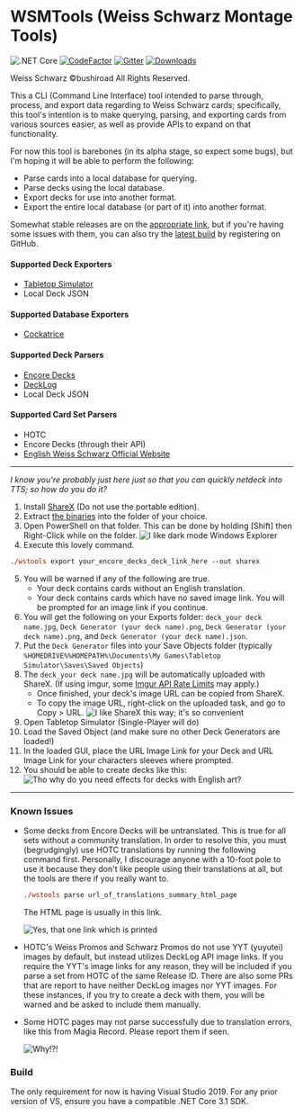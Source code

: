 WSMTools (Weiss Schwarz Montage Tools)
===========
![.NET Core](https://github.com/ronelm2000/wsmtools/workflows/.NET%20Core/badge.svg)
[![CodeFactor](https://www.codefactor.io/repository/github/ronelm2000/wsmtools/badge)](https://www.codefactor.io/repository/github/ronelm2000/wsmtools)
[![Gitter](https://badges.gitter.im/wsmtools/community.svg)](https://gitter.im/wsmtools/community?utm_source=badge&utm_medium=badge&utm_campaign=pr-badge)
[![Downloads](https://img.shields.io/github/downloads/ronelm2000/wsmtools/total.svg)](https://tooomm.github.io/github-release-stats/?username=ronelm2000&repository=wsmtools)

Weiss Schwarz ©bushiroad All Rights Reserved.

This a CLI (Command Line Interface) tool intended to parse through, process, and export data regarding to Weiss Schwarz cards; specifically, this tool's intention is to make querying, parsing, and exporting cards from various sources easier, as
well as provide APIs to expand on that functionality.

For now this tool is barebones (in its alpha stage, so expect some bugs), but I'm hoping it will be able to perform the following:
* Parse cards into a local database for querying.
* Parse decks using the local database.
* Export decks for use into another format.
* Export the entire local database (or part of it) into another format.

Somewhat stable releases are on the [appropriate link](https://github.com/ronelm2000/wsmtools/releases), but if you're having some issues with them, you can also try the [latest build](https://github.com/ronelm2000/wsmtools/actions) by
registering on GitHub. 

#### Supported Deck Exporters ####
* [Tabletop Simulator](https://steamcommunity.com/sharedfiles/filedetails/?id=1321170886)
* Local Deck JSON

#### Supported Database Exporters ####
* [Cockatrice](https://github.com/longagofaraway/Cockatrice)

#### Supported Deck Parsers ####
* [Encore Decks](https://www.encoredecks.com/)
* [DeckLog](https://decklog.bushiroad.com/)
* Local Deck JSON

#### Supported Card Set Parsers ####
* HOTC
* Encore Decks (through their API)
* [English Weiss Schwarz Official Website](https://en.ws-tcg.com/)

---------

*I know you're probably just here just so that you can quickly netdeck into TTS; so how do you do it?*
01. Install [ShareX](https://getsharex.com/) (Do not use the portable edition).
02. Extract [the binaries](https://github.com/ronelm2000/wsmtools/releases) into the folder of your choice.
03. Open PowerShell on that folder. This can be done by holding [Shift] then Right-Click while on the folder.
    ![I like dark mode Windows Explorer](https://i.imgur.com/MBc4zzr.png)
04. Execute this lovely command.
   ```ps
   ./wstools export your_encore_decks_deck_link_here --out sharex
   ```
05. You will be warned if any of the following are true.
    * Your deck contains cards without an English translation.
    * Your deck contains cards which have no saved image link. You will be prompted for an image link if you continue.
06. You will get the following on your Exports folder: `deck_your deck name.jpg`, `Deck Generator (your deck name).png`,  `Deck Generator (your deck name).png`, and `Deck Generator (your deck name).json`.
07. Put the `Deck Generator` files into your Save Objects folder (typically `%HOMEDRIVE%%HOMEPATH%\Documents\My Games\Tabletop Simulator\Saves\Saved Objects`)
08. The `deck_your deck name.jpg` will be automatically uploaded with ShareX. (If using imgur, some [Imgur API Rate Limits](https://apidocs.imgur.com/?version=latest) may apply.)
    - Once finished, your deck's image URL can be copied from ShareX.
    - To copy the image URL, right-click on the uploaded task, and go to Copy > URL.
      ![I like ShareX this way; it's so convenient](https://i.imgur.com/Sw2H9qm.png)
09. Open Tabletop Simulator (Single-Player will do)
10. Load the Saved Object (and make sure no other Deck Generators are loaded!)
11. In the loaded GUI, place the URL Image Link for your Deck and URL Image Link for your characters sleeves where prompted.
12. You should be able to create decks like this:
    ![Tho why do you need effects for decks with English art?](https://i.imgur.com/WuRpf9I.png)

---------

### Known Issues ### 
* Some decks from Encore Decks will be untranslated. This is true for all sets without a community translation.
  In order to resolve this, you must (begrudgingly) use HOTC translations by running the following command first.
  Personally, I discourage anyone with a 10-foot pole to use it because they don't like people using their translations
  at all, but the tools are there if you really want to.
  ```ps
  ./wstools parse url_of_translations_summary_html_page
  ```
  The HTML page is usually in this link.

  ![Yes, that one link which is printed](https://i.imgur.com/FkukMso.png)
* HOTC's Weiss Promos and Schwarz Promos do not use YYT (yuyutei) images by default, but instead utilizes DeckLog API image links. If you require the YYT's image links for any reason, they will be included if you parse a
  set from HOTC of the same Release ID. There are also some PRs that are report to have neither DeckLog images nor YYT images. For these instances, if you try to create a deck with them, you will be warned and be asked
  to include them manually.

* Some HOTC pages may not parse successfully due to translation errors, like this from Magia Record.
  Please report them if seen.

  ![Why!?!](https://i.imgur.com/NdpGGp0.png)

### Build ###
The only requirement for now is having Visual Studio 2019. For any prior version of VS, ensure you have a compatible .NET Core 3.1 SDK.

